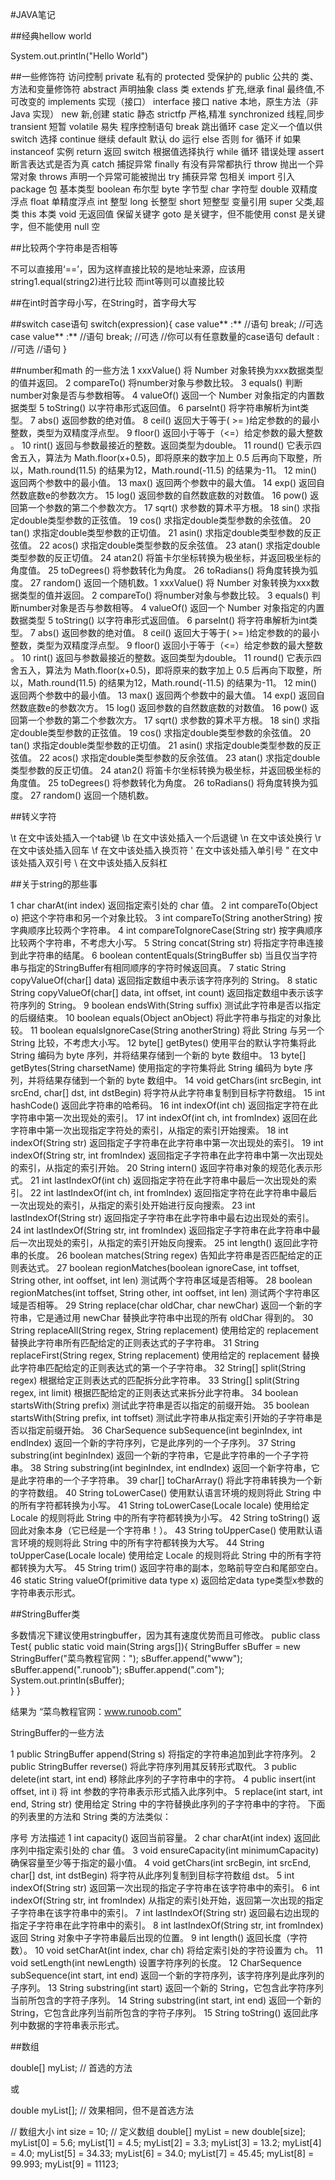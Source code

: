 #JAVA笔记

##经典hellow world

System.out.println("Hello World")

##一些修饰符
访问控制	private	私有的
protected	受保护的
public	公共的
类、方法和变量修饰符	abstract	声明抽象
class	类
extends	扩充,继承
final	最终值,不可改变的
implements	实现（接口）
interface	接口
native	本地，原生方法（非 Java 实现）
new	新,创建
static	静态
strictfp	严格,精准
synchronized	线程,同步
transient	短暂
volatile	易失
程序控制语句	break	跳出循环
case	定义一个值以供 switch 选择
continue	继续
default	默认
do	运行
else	否则
for	循环
if	如果
instanceof	实例
return	返回
switch	根据值选择执行
while	循环
错误处理	assert	断言表达式是否为真
catch	捕捉异常
finally	有没有异常都执行
throw	抛出一个异常对象
throws	声明一个异常可能被抛出
try	捕获异常
包相关	import	引入
package	包
基本类型	boolean	布尔型
byte	字节型
char	字符型
double	双精度浮点
float	单精度浮点
int	整型
long	长整型
short	短整型
变量引用	super	父类,超类
this	本类
void	无返回值
保留关键字	goto	是关键字，但不能使用
const	是关键字，但不能使用
null	空

##比较两个字符串是否相等

不可以直接用‘==’，因为这样直接比较的是地址来源，应该用string1.equal(string2)进行比较
而int等则可以直接比较

##在int时首字母小写，在String时，首字母大写

##switch case语句
switch(expression){
    case value** :**
       //语句
       break; //可选
    case value** :**
       //语句
       break; //可选
    //你可以有任意数量的case语句
    default : //可选
       //语句
}

##number和math 的一些方法
1	xxxValue()
将 Number 对象转换为xxx数据类型的值并返回。
2	compareTo()
将number对象与参数比较。
3	equals()
判断number对象是否与参数相等。
4	valueOf()
返回一个 Number 对象指定的内置数据类型
5	toString()
以字符串形式返回值。
6	parseInt()
将字符串解析为int类型。
7	abs()
返回参数的绝对值。
8	ceil()
返回大于等于( >= )给定参数的的最小整数，类型为双精度浮点型。
9	floor()
返回小于等于（<=）给定参数的最大整数 。
10	rint()
返回与参数最接近的整数。返回类型为double。
11	round()
它表示四舍五入，算法为 Math.floor(x+0.5)，即将原来的数字加上 0.5 后再向下取整，所以，Math.round(11.5) 的结果为12，Math.round(-11.5) 的结果为-11。
12	min()
返回两个参数中的最小值。
13	max()
返回两个参数中的最大值。
14	exp()
返回自然数底数e的参数次方。
15	log()
返回参数的自然数底数的对数值。
16	pow()
返回第一个参数的第二个参数次方。
17	sqrt()
求参数的算术平方根。
18	sin()
求指定double类型参数的正弦值。
19	cos()
求指定double类型参数的余弦值。
20	tan()
求指定double类型参数的正切值。
21	asin()
求指定double类型参数的反正弦值。
22	acos()
求指定double类型参数的反余弦值。
23	atan()
求指定double类型参数的反正切值。
24	atan2()
将笛卡尔坐标转换为极坐标，并返回极坐标的角度值。
25	toDegrees()
将参数转化为角度。
26	toRadians()
将角度转换为弧度。
27	random()
返回一个随机数。1	xxxValue()
将 Number 对象转换为xxx数据类型的值并返回。
2	compareTo()
将number对象与参数比较。
3	equals()
判断number对象是否与参数相等。
4	valueOf()
返回一个 Number 对象指定的内置数据类型
5	toString()
以字符串形式返回值。
6	parseInt()
将字符串解析为int类型。
7	abs()
返回参数的绝对值。
8	ceil()
返回大于等于( >= )给定参数的的最小整数，类型为双精度浮点型。
9	floor()
返回小于等于（<=）给定参数的最大整数 。
10	rint()
返回与参数最接近的整数。返回类型为double。
11	round()
它表示四舍五入，算法为 Math.floor(x+0.5)，即将原来的数字加上 0.5 后再向下取整，所以，Math.round(11.5) 的结果为12，Math.round(-11.5) 的结果为-11。
12	min()
返回两个参数中的最小值。
13	max()
返回两个参数中的最大值。
14	exp()
返回自然数底数e的参数次方。
15	log()
返回参数的自然数底数的对数值。
16	pow()
返回第一个参数的第二个参数次方。
17	sqrt()
求参数的算术平方根。
18	sin()
求指定double类型参数的正弦值。
19	cos()
求指定double类型参数的余弦值。
20	tan()
求指定double类型参数的正切值。
21	asin()
求指定double类型参数的反正弦值。
22	acos()
求指定double类型参数的反余弦值。
23	atan()
求指定double类型参数的反正切值。
24	atan2()
将笛卡尔坐标转换为极坐标，并返回极坐标的角度值。
25	toDegrees()
将参数转化为角度。
26	toRadians()
将角度转换为弧度。
27	random()
返回一个随机数。

##转义字符

\t	在文中该处插入一个tab键
\b	在文中该处插入一个后退键
\n	在文中该处换行
\r	在文中该处插入回车
\f	在文中该处插入换页符
\'	在文中该处插入单引号
\"	在文中该处插入双引号
\\	在文中该处插入反斜杠

##关于string的那些事

1	char charAt(int index)
返回指定索引处的 char 值。
2	int compareTo(Object o)
把这个字符串和另一个对象比较。
3	int compareTo(String anotherString)
按字典顺序比较两个字符串。
4	int compareToIgnoreCase(String str)
按字典顺序比较两个字符串，不考虑大小写。
5	String concat(String str)
将指定字符串连接到此字符串的结尾。
6	boolean contentEquals(StringBuffer sb)
当且仅当字符串与指定的StringBuffer有相同顺序的字符时候返回真。
7	static String copyValueOf(char[] data)
返回指定数组中表示该字符序列的 String。
8	static String copyValueOf(char[] data, int offset, int count)
返回指定数组中表示该字符序列的 String。
9	boolean endsWith(String suffix)
测试此字符串是否以指定的后缀结束。
10	boolean equals(Object anObject)
将此字符串与指定的对象比较。
11	boolean equalsIgnoreCase(String anotherString)
将此 String 与另一个 String 比较，不考虑大小写。
12	byte[] getBytes()
 使用平台的默认字符集将此 String 编码为 byte 序列，并将结果存储到一个新的 byte 数组中。
13	byte[] getBytes(String charsetName)
使用指定的字符集将此 String 编码为 byte 序列，并将结果存储到一个新的 byte 数组中。
14	void getChars(int srcBegin, int srcEnd, char[] dst, int dstBegin)
将字符从此字符串复制到目标字符数组。
15	int hashCode()
返回此字符串的哈希码。
16	int indexOf(int ch)
返回指定字符在此字符串中第一次出现处的索引。
17	int indexOf(int ch, int fromIndex)
返回在此字符串中第一次出现指定字符处的索引，从指定的索引开始搜索。
18	int indexOf(String str)
 返回指定子字符串在此字符串中第一次出现处的索引。
19	int indexOf(String str, int fromIndex)
返回指定子字符串在此字符串中第一次出现处的索引，从指定的索引开始。
20	String intern()
 返回字符串对象的规范化表示形式。
21	int lastIndexOf(int ch)
 返回指定字符在此字符串中最后一次出现处的索引。
22	int lastIndexOf(int ch, int fromIndex)
返回指定字符在此字符串中最后一次出现处的索引，从指定的索引处开始进行反向搜索。
23	int lastIndexOf(String str)
返回指定子字符串在此字符串中最右边出现处的索引。
24	int lastIndexOf(String str, int fromIndex)
 返回指定子字符串在此字符串中最后一次出现处的索引，从指定的索引开始反向搜索。
25	int length()
返回此字符串的长度。
26	boolean matches(String regex)
告知此字符串是否匹配给定的正则表达式。
27	boolean regionMatches(boolean ignoreCase, int toffset, String other, int ooffset, int len)
测试两个字符串区域是否相等。
28	boolean regionMatches(int toffset, String other, int ooffset, int len)
测试两个字符串区域是否相等。
29	String replace(char oldChar, char newChar)
返回一个新的字符串，它是通过用 newChar 替换此字符串中出现的所有 oldChar 得到的。
30	String replaceAll(String regex, String replacement)
使用给定的 replacement 替换此字符串所有匹配给定的正则表达式的子字符串。
31	String replaceFirst(String regex, String replacement)
 使用给定的 replacement 替换此字符串匹配给定的正则表达式的第一个子字符串。
32	String[] split(String regex)
根据给定正则表达式的匹配拆分此字符串。
33	String[] split(String regex, int limit)
根据匹配给定的正则表达式来拆分此字符串。
34	boolean startsWith(String prefix)
测试此字符串是否以指定的前缀开始。
35	boolean startsWith(String prefix, int toffset)
测试此字符串从指定索引开始的子字符串是否以指定前缀开始。
36	CharSequence subSequence(int beginIndex, int endIndex)
 返回一个新的字符序列，它是此序列的一个子序列。
37	String substring(int beginIndex)
返回一个新的字符串，它是此字符串的一个子字符串。
38	String substring(int beginIndex, int endIndex)
返回一个新字符串，它是此字符串的一个子字符串。
39	char[] toCharArray()
将此字符串转换为一个新的字符数组。
40	String toLowerCase()
使用默认语言环境的规则将此 String 中的所有字符都转换为小写。
41	String toLowerCase(Locale locale)
 使用给定 Locale 的规则将此 String 中的所有字符都转换为小写。
42	String toString()
 返回此对象本身（它已经是一个字符串！）。
43	String toUpperCase()
使用默认语言环境的规则将此 String 中的所有字符都转换为大写。
44	String toUpperCase(Locale locale)
使用给定 Locale 的规则将此 String 中的所有字符都转换为大写。
45	String trim()
返回字符串的副本，忽略前导空白和尾部空白。
46	static String valueOf(primitive data type x)
返回给定data type类型x参数的字符串表示形式。

##StringBuffer类

多数情况下建议使用stringbuffer，因为其有速度优势而且可修改。
public class Test{
  public static void main(String args[]){
    StringBuffer sBuffer = new StringBuffer("菜鸟教程官网：");
    sBuffer.append("www");
    sBuffer.append(".runoob");
    sBuffer.append(".com");
    System.out.println(sBuffer);  
  }
}

结果为  “菜鸟教程官网：www.runoob.com”

StringBuffer的一些方法

1	public StringBuffer append(String s)
将指定的字符串追加到此字符序列。
2	public StringBuffer reverse()
 将此字符序列用其反转形式取代。
3	public delete(int start, int end)
移除此序列的子字符串中的字符。
4	public insert(int offset, int i)
将 int 参数的字符串表示形式插入此序列中。
5	replace(int start, int end, String str)
使用给定 String 中的字符替换此序列的子字符串中的字符。
下面的列表里的方法和 String 类的方法类似：

序号	方法描述
1	int capacity()
返回当前容量。
2	char charAt(int index)
返回此序列中指定索引处的 char 值。
3	void ensureCapacity(int minimumCapacity)
确保容量至少等于指定的最小值。
4	void getChars(int srcBegin, int srcEnd, char[] dst, int dstBegin)
将字符从此序列复制到目标字符数组 dst。
5	int indexOf(String str)
返回第一次出现的指定子字符串在该字符串中的索引。
6	int indexOf(String str, int fromIndex)
从指定的索引处开始，返回第一次出现的指定子字符串在该字符串中的索引。
7	int lastIndexOf(String str)
返回最右边出现的指定子字符串在此字符串中的索引。
8	int lastIndexOf(String str, int fromIndex)
返回 String 对象中子字符串最后出现的位置。
9	int length()
 返回长度（字符数）。
10	void setCharAt(int index, char ch)
将给定索引处的字符设置为 ch。
11	void setLength(int newLength)
设置字符序列的长度。
12	CharSequence subSequence(int start, int end)
返回一个新的字符序列，该字符序列是此序列的子序列。
13	String substring(int start)
返回一个新的 String，它包含此字符序列当前所包含的字符子序列。
14	String substring(int start, int end)
返回一个新的 String，它包含此序列当前所包含的字符子序列。
15	String toString()
返回此序列中数据的字符串表示形式。

##数组

double[] myList;         // 首选的方法
 
或
 
double myList[];         //  效果相同，但不是首选方法   

 // 数组大小
      int size = 10;
      // 定义数组
      double[] myList = new double[size];
      myList[0] = 5.6;
      myList[1] = 4.5;
      myList[2] = 3.3;
      myList[3] = 13.2;
      myList[4] = 4.0;
      myList[5] = 34.33;
      myList[6] = 34.0;
      myList[7] = 45.45;
      myList[8] = 99.993;
      myList[9] = 11123;

